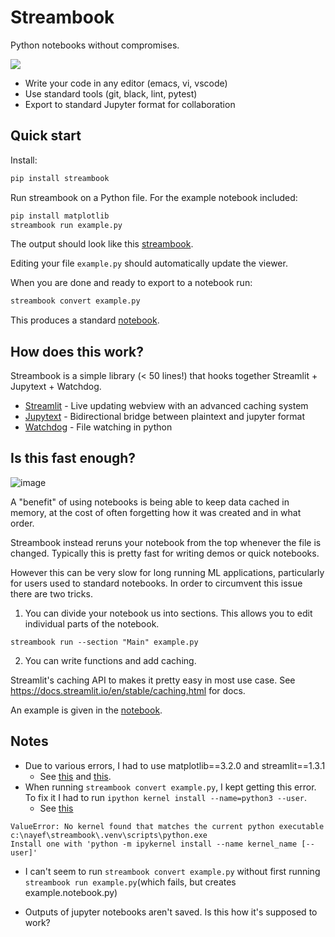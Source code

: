 # Streambook

Python notebooks without compromises. 

<img src="https://github.com/srush/streambook/blob/main/output.gif">

* Write your code in any editor (emacs, vi, vscode)
* Use standard tools (git, black, lint, pytest)
* Export to standard Jupyter format for collaboration

## Quick start

Install:

```bash
pip install streambook
```

Run streambook on a Python file. For the example notebook included:

```bash
pip install matplotlib
streambook run example.py
```

The output should look like this [streambook](https://share.streamlit.io/srush/streambook-example/main/example.streambook.py).

Editing your file `example.py` should automatically update the viewer.

When you are done and ready to export to a notebook run:

```bash
streambook convert example.py
```

This produces a standard [notebook](https://nbviewer.jupyter.org/github/srush/streambook/blob/main/example.notebook.ipynb).


## How does this work?

Streambook is a simple library (< 50 lines!) that hooks together Streamlit + Jupytext + Watchdog.

* [Streamlit](https://docs.streamlit.io/) - Live updating webview with an advanced caching system
* [Jupytext](https://jupytext.readthedocs.io/) - Bidirectional bridge between plaintext and jupyter format
* [Watchdog](https://github.com/gorakhargosh/watchdog) - File watching in python


## Is this fast enough?

![image](https://user-images.githubusercontent.com/35882/114342503-f0273d80-9b29-11eb-96d2-3fdd7938a04c.png)


A "benefit" of using notebooks is being able to keep data cached in memory, 
at the cost of often forgetting how it was created and in what order. 

Streambook instead reruns your notebook from the top whenever the file is changed. 
Typically this is pretty fast for writing demos or quick notebooks.


However this can be very slow for long running ML applications, particularly for users used to standard notebooks.
In order to circumvent this issue there are two tricks.

1) You can divide your notebook us into sections. This allows you to edit individual parts of the notebook.

```
streambook run --section "Main" example.py
```

2) You can write functions and add caching.

Streamlit's caching API to makes it pretty easy in most use case. See 
https://docs.streamlit.io/en/stable/caching.html for docs. 

An example is given in the [notebook](https://nbviewer.jupyter.org/github/srush/streambook/blob/main/example.notebook.ipynb).


## Notes  

- Due to various errors, I had to use matplotlib==3.2.0 and streamlit==1.3.1
  - See [this](https://stackoverflow.com/a/64417064/6196890) 
    and [this](https://discuss.streamlit.io/t/modulenotfounderror-no-module-named-streamlit-report-thread/20983).  
- When running `streambook convert example.py`, I kept getting this error. To fix it
I had to run `ipython kernel install --name=python3 --user`. 
  - See [this](https://stackoverflow.com/a/54787570/6196890)

```
ValueError: No kernel found that matches the current python executable c:\nayef\streambook\.venv\scripts\python.exe
Install one with 'python -m ipykernel install --name kernel_name [--user]'
```
- I can't seem to run `streambook convert example.py` without first 
running `streambook run example.py`(which fails, but creates example.notebook.py)
  
- Outputs of jupyter notebooks aren't saved. Is this how it's supposed to work?

  
